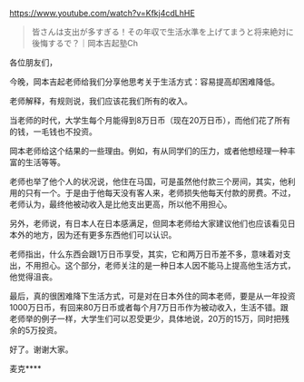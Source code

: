 https://www.youtube.com/watch?v=Kfkj4cdLhHE

> 皆さんは支出が多すぎる！その年収で生活水準を上げてまうと将来絶対に後悔するで？｜岡本吉起塾Ch

各位朋友们，

今晚，岡本吉起老师给我们分享他思考关于生活方式：容易提高却困难降低。

老师解释，有规则说，我们应该花我们所有的收入。

当老师的时代，大学生每个月能得到8万日币（现在20万日币），而他们花了所有的钱，一毛钱也不投资。

岡本老师给这个结果的一些理由。例如，有从同学们的压力，或者他想经理一种丰富的生活等等。

老师也举了他个人的状况说，他住在马国，可是虽然他付款三个房间，其实，他利用的只有一个。于是由于他每天没有客人来，老师损失他每天付款的房费。不过，老师认为，最终他被动收入是比他支出更高，所以他不用担心。

另外，老师说，有日本人在日本感满足，但岡本老师给大家建议他们也应该看见日本外的地方，因为还有更多东西他们可以认识。

老师指出，什么东西会跟1万日币享受，其实，它和两万日币差不多，意味着对支出，不用担心。这个部分，老师关注的是一种日本人因不能马上提高他生活方式， 他觉得沮丧。

最后，真的很困难降下生活方式，可是对在日本外住的岡本老师，要是从一年投资1000万日币，有回来80万日币或者每个月7万日币作为被动收入，生活不错。跟老师举的例子一样，大学生们可以忍受更少，具体地说，20万的15万，同时把残余的5万投资。

好了。谢谢大家。

麦克****
